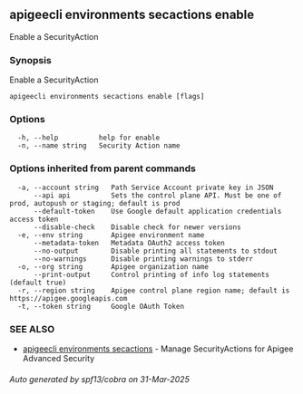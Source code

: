 ## apigeecli environments secactions enable

Enable a SecurityAction

### Synopsis

Enable a SecurityAction

```
apigeecli environments secactions enable [flags]
```

### Options

```
  -h, --help          help for enable
  -n, --name string   Security Action name
```

### Options inherited from parent commands

```
  -a, --account string   Path Service Account private key in JSON
      --api api          Sets the control plane API. Must be one of prod, autopush or staging; default is prod
      --default-token    Use Google default application credentials access token
      --disable-check    Disable check for newer versions
  -e, --env string       Apigee environment name
      --metadata-token   Metadata OAuth2 access token
      --no-output        Disable printing all statements to stdout
      --no-warnings      Disable printing warnings to stderr
  -o, --org string       Apigee organization name
      --print-output     Control printing of info log statements (default true)
  -r, --region string    Apigee control plane region name; default is https://apigee.googleapis.com
  -t, --token string     Google OAuth Token
```

### SEE ALSO

* [apigeecli environments secactions](apigeecli_environments_secactions.md)	 - Manage SecurityActions for Apigee Advanced Security

###### Auto generated by spf13/cobra on 31-Mar-2025
